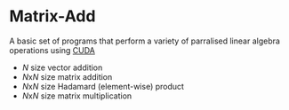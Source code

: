 # Matrix-Add

A basic set of programs that perform a variety of parralised linear algebra operations using [CUDA](https://en.wikipedia.org/wiki/CUDA)
- *N* size vector addition
- *N*x*N* size matrix addition
- *N*x*N* size Hadamard (element-wise) product
- *N*x*N* size matrix multiplication
